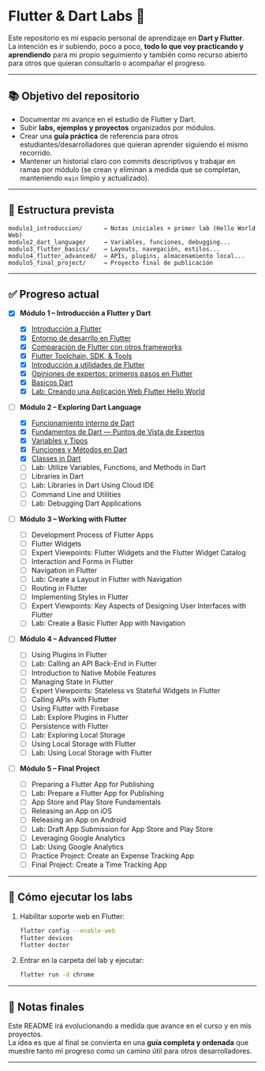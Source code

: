 # Flutter & Dart Labs 🚀

Este repositorio es mi espacio personal de aprendizaje en **Dart y Flutter**.  
La intención es ir subiendo, poco a poco, **todo lo que voy practicando y aprendiendo** para mi propio seguimiento y también como recurso abierto para otros que quieran consultarlo o acompañar el progreso.

---

## 📚 Objetivo del repositorio

- Documentar mi avance en el estudio de Flutter y Dart.
- Subir **labs, ejemplos y proyectos** organizados por módulos.
- Crear una **guía práctica** de referencia para otros estudiantes/desarrolladores que quieran aprender siguiendo el mismo recorrido.
- Mantener un historial claro con commits descriptivos y trabajar en ramas por módulo (se crean y eliminan a medida que se completan, manteniendo `main` limpio y actualizado).

---

## 📂 Estructura prevista

```
modulo1_introduccion/      → Notas iniciales + primer lab (Hello World Web)
modulo2_dart_language/     → Variables, funciones, debugging...
modulo3_flutter_basics/    → Layouts, navegación, estilos...
modulo4_flutter_advanced/  → APIs, plugins, almacenamiento local...
modulo5_final_project/     → Proyecto final de publicación
```

---

## ✅ Progreso actual

- [x] **Módulo 1 – Introducción a Flutter y Dart**

  - [x] [Introducción a Flutter](modulo1_introduccion/notas/1_Introduccion-a-Flutter.md)
  - [x] [Entorno de desarrllo en Flutter](modulo1_introduccion/notas/2_Entorno-desarrollo-Flutter.md)
  - [x] [Comparación de Flutter con otros frameworks](modulo1_introduccion/notas/3_Comparacion-flutter-otros-frameworks.md)
  - [x] [Flutter Toolchain, SDK, & Tools](modulo1_introduccion/notas/4_Toolchain-flutter-sdk-herramientas.md)
  - [x] [Introducción a utilidades de Flutter](modulo1_introduccion/notas/5_Utilidades-flutter.md)
  - [x] [Opiniones de expertos: primeros pasos en Flutter](modulo1_introduccion/notas/6_Opiniones-expertos-primeros-pasos-Flutter.md)
  - [x] [Basicos Dart](modulo1_introduccion/notas/7_Basicos-dart.md)
  - [x] [Lab: Creando una Aplicación Web Flutter Hello World](modulo1_introduccion/lab_hello_world_web)

- [ ] **Módulo 2 – Exploring Dart Language**

  - [x] [Funcionamiento interno de Dart](module2_dart-languaje/notes/1_Internals_of_Dart.md)
  - [x] [Fundamentos de Dart — Puntos de Vista de Expertos](module2_dart-languaje/notes/2_Expert_Viewpoints_Fundamentals_of_Dart.md)
  - [x] [Variables y Tipos](module2_dart-languaje/notes/3_Variables_and_types.md)
  - [x] [Funciones y Métodos en Dart](module2_dart-languaje/notes/4_Functions-methods-in-Dart.md)
  - [x] [Classes in Dart](module2_dart-languaje/notes/5_Classes_in_Dart.md)
  - [ ] Lab: Utilize Variables, Functions, and Methods in Dart
  - [ ] Libraries in Dart
  - [ ] Lab: Libraries in Dart Using Cloud IDE
  - [ ] Command Line and Utilities
  - [ ] Lab: Debugging Dart Applications

- [ ] **Módulo 3 – Working with Flutter**

  - [ ] Development Process of Flutter Apps
  - [ ] Flutter Widgets
  - [ ] Expert Viewpoints: Flutter Widgets and the Flutter Widget Catalog
  - [ ] Interaction and Forms in Flutter
  - [ ] Navigation in Flutter
  - [ ] Lab: Create a Layout in Flutter with Navigation
  - [ ] Routing in Flutter
  - [ ] Implementing Styles in Flutter
  - [ ] Expert Viewpoints: Key Aspects of Designing User Interfaces with Flutter
  - [ ] Lab: Create a Basic Flutter App with Navigation

- [ ] **Módulo 4 – Advanced Flutter**

  - [ ] Using Plugins in Flutter
  - [ ] Lab: Calling an API Back-End in Flutter
  - [ ] Introduction to Native Mobile Features
  - [ ] Managing State in Flutter
  - [ ] Expert Viewpoints: Stateless vs Stateful Widgets in Flutter
  - [ ] Calling APIs with Flutter
  - [ ] Using Flutter with Firebase
  - [ ] Lab: Explore Plugins in Flutter
  - [ ] Persistence with Flutter
  - [ ] Lab: Exploring Local Storage
  - [ ] Using Local Storage with Flutter
  - [ ] Lab: Using Local Storage with Flutter

- [ ] **Módulo 5 – Final Project**
  - [ ] Preparing a Flutter App for Publishing
  - [ ] Lab: Prepare a Flutter App for Publishing
  - [ ] App Store and Play Store Fundamentals
  - [ ] Releasing an App on iOS
  - [ ] Releasing an App on Android
  - [ ] Lab: Draft App Submission for App Store and Play Store
  - [ ] Leveraging Google Analytics
  - [ ] Lab: Using Google Analytics
  - [ ] Practice Project: Create an Expense Tracking App
  - [ ] Final Project: Create a Time Tracking App

---

## 🚀 Cómo ejecutar los labs

1. Habilitar soporte web en Flutter:
   ```bash
   flutter config --enable-web
   flutter devices
   flutter doctor
   ```
2. Entrar en la carpeta del lab y ejecutar:
   ```bash
   flutter run -d chrome
   ```

---

## 🔖 Notas finales

Este README irá evolucionando a medida que avance en el curso y en mis proyectos.  
La idea es que al final se convierta en una **guía completa y ordenada** que muestre tanto mi progreso como un camino útil para otros desarrolladores.

---
